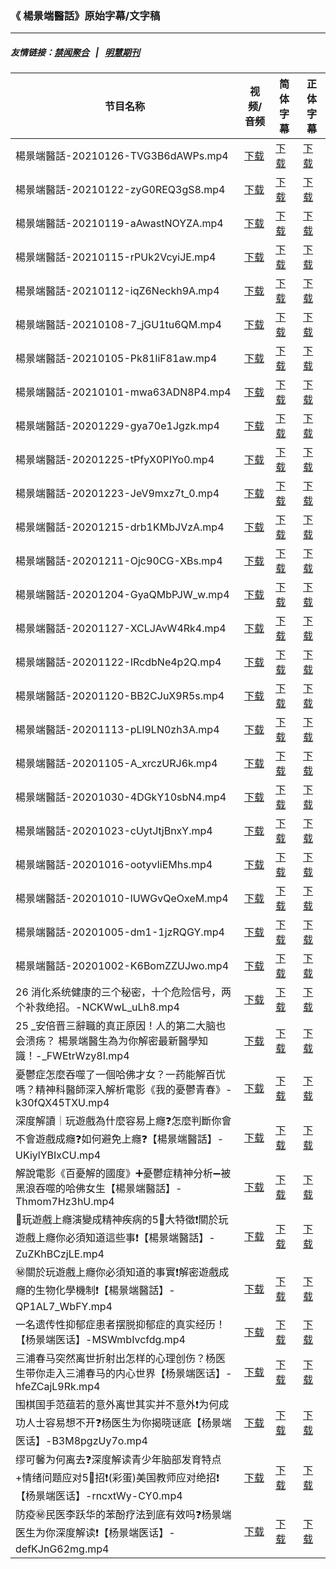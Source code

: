 ### 《 楊景端醫話》原始字幕/文字稿
---
##### 友情链接：[禁闻聚合](https://github.com/gfw-breaker/banned-news) &nbsp;&nbsp;|&nbsp;&nbsp; [明慧期刊](https://github.com/gfw-breaker/mh-qikan) 
| 节目名称 | 视频/音频 | 简体字幕 | 正体字幕 |
|---|---|---|---|
| 楊景端醫話-20210126-TVG3B6dAWPs.mp4 | [下载](https://y2mate.com/zh-cn/search/TVG3B6dAWPs) | [下载](../channels/yang/_TVG3B6dAWPs.srt?raw=true) | [下载](../channels/yang/_TVG3B6dAWPs.tw.srt?raw=true) | 
| 楊景端醫話-20210122-zyG0REQ3gS8.mp4 | [下载](https://y2mate.com/zh-cn/search/zyG0REQ3gS8) | [下载](../channels/yang/_zyG0REQ3gS8.srt?raw=true) | [下载](../channels/yang/_zyG0REQ3gS8.tw.srt?raw=true) | 
| 楊景端醫話-20210119-aAwastNOYZA.mp4 | [下载](https://y2mate.com/zh-cn/search/aAwastNOYZA) | [下载](../channels/yang/_aAwastNOYZA.srt?raw=true) | [下载](../channels/yang/_aAwastNOYZA.tw.srt?raw=true) | 
| 楊景端醫話-20210115-rPUk2VcyiJE.mp4 | [下载](https://y2mate.com/zh-cn/search/rPUk2VcyiJE) | [下载](../channels/yang/_rPUk2VcyiJE.srt?raw=true) | [下载](../channels/yang/_rPUk2VcyiJE.tw.srt?raw=true) | 
| 楊景端醫話-20210112-iqZ6Neckh9A.mp4 | [下载](https://y2mate.com/zh-cn/search/iqZ6Neckh9A) | [下载](../channels/yang/_iqZ6Neckh9A.srt?raw=true) | [下载](../channels/yang/_iqZ6Neckh9A.tw.srt?raw=true) | 
| 楊景端醫話-20210108-7_jGU1tu6QM.mp4 | [下载](https://y2mate.com/zh-cn/search/7_jGU1tu6QM) | [下载](../channels/yang/_7_jGU1tu6QM.srt?raw=true) | [下载](../channels/yang/_7_jGU1tu6QM.tw.srt?raw=true) | 
| 楊景端醫話-20210105-Pk81liF81aw.mp4 | [下载](https://y2mate.com/zh-cn/search/Pk81liF81aw) | [下载](../channels/yang/_Pk81liF81aw.srt?raw=true) | [下载](../channels/yang/_Pk81liF81aw.tw.srt?raw=true) | 
| 楊景端醫話-20210101-mwa63ADN8P4.mp4 | [下载](https://y2mate.com/zh-cn/search/mwa63ADN8P4) | [下载](../channels/yang/_mwa63ADN8P4.srt?raw=true) | [下载](../channels/yang/_mwa63ADN8P4.tw.srt?raw=true) | 
| 楊景端醫話-20201229-gya70e1Jgzk.mp4 | [下载](https://y2mate.com/zh-cn/search/gya70e1Jgzk) | [下载](../channels/yang/_gya70e1Jgzk.srt?raw=true) | [下载](../channels/yang/_gya70e1Jgzk.tw.srt?raw=true) | 
| 楊景端醫話-20201225-tPfyX0PIYo0.mp4 | [下载](https://y2mate.com/zh-cn/search/tPfyX0PIYo0) | [下载](../channels/yang/_tPfyX0PIYo0.srt?raw=true) | [下载](../channels/yang/_tPfyX0PIYo0.tw.srt?raw=true) | 
| 楊景端醫話-20201223-JeV9mxz7t_0.mp4 | [下载](https://y2mate.com/zh-cn/search/JeV9mxz7t_0) | [下载](../channels/yang/_JeV9mxz7t_0.srt?raw=true) | [下载](../channels/yang/_JeV9mxz7t_0.tw.srt?raw=true) | 
| 楊景端醫話-20201215-drb1KMbJVzA.mp4 | [下载](https://y2mate.com/zh-cn/search/drb1KMbJVzA) | [下载](../channels/yang/_drb1KMbJVzA.srt?raw=true) | [下载](../channels/yang/_drb1KMbJVzA.tw.srt?raw=true) | 
| 楊景端醫話-20201211-Ojc90CG-XBs.mp4 | [下载](https://y2mate.com/zh-cn/search/Ojc90CG-XBs) | [下载](../channels/yang/_Ojc90CG-XBs.srt?raw=true) | [下载](../channels/yang/_Ojc90CG-XBs.tw.srt?raw=true) | 
| 楊景端醫話-20201204-GyaQMbPJW_w.mp4 | [下载](https://y2mate.com/zh-cn/search/GyaQMbPJW_w) | [下载](../channels/yang/_GyaQMbPJW_w.srt?raw=true) | [下载](../channels/yang/_GyaQMbPJW_w.tw.srt?raw=true) | 
| 楊景端醫話-20201127-XCLJAvW4Rk4.mp4 | [下载](https://y2mate.com/zh-cn/search/XCLJAvW4Rk4) | [下载](../channels/yang/_XCLJAvW4Rk4.srt?raw=true) | [下载](../channels/yang/_XCLJAvW4Rk4.tw.srt?raw=true) | 
| 楊景端醫話-20201122-IRcdbNe4p2Q.mp4 | [下载](https://y2mate.com/zh-cn/search/IRcdbNe4p2Q) | [下载](../channels/yang/_IRcdbNe4p2Q.srt?raw=true) | [下载](../channels/yang/_IRcdbNe4p2Q.tw.srt?raw=true) | 
| 楊景端醫話-20201120-BB2CJuX9R5s.mp4 | [下载](https://y2mate.com/zh-cn/search/BB2CJuX9R5s) | [下载](../channels/yang/_BB2CJuX9R5s.srt?raw=true) | [下载](../channels/yang/_BB2CJuX9R5s.tw.srt?raw=true) | 
| 楊景端醫話-20201113-pLl9LN0zh3A.mp4 | [下载](https://y2mate.com/zh-cn/search/pLl9LN0zh3A) | [下载](../channels/yang/_pLl9LN0zh3A.srt?raw=true) | [下载](../channels/yang/_pLl9LN0zh3A.tw.srt?raw=true) | 
| 楊景端醫話-20201105-A_xrczURJ6k.mp4 | [下载](https://y2mate.com/zh-cn/search/A_xrczURJ6k) | [下载](../channels/yang/_A_xrczURJ6k.srt?raw=true) | [下载](../channels/yang/_A_xrczURJ6k.tw.srt?raw=true) | 
| 楊景端醫話-20201030-4DGkY10sbN4.mp4 | [下载](https://y2mate.com/zh-cn/search/4DGkY10sbN4) | [下载](../channels/yang/_4DGkY10sbN4.srt?raw=true) | [下载](../channels/yang/_4DGkY10sbN4.tw.srt?raw=true) | 
| 楊景端醫話-20201023-cUytJtjBnxY.mp4 | [下载](https://y2mate.com/zh-cn/search/cUytJtjBnxY) | [下载](../channels/yang/_cUytJtjBnxY.srt?raw=true) | [下载](../channels/yang/_cUytJtjBnxY.tw.srt?raw=true) | 
| 楊景端醫話-20201016-ootyvIiEMhs.mp4 | [下载](https://y2mate.com/zh-cn/search/ootyvIiEMhs) | [下载](../channels/yang/_ootyvIiEMhs.srt?raw=true) | [下载](../channels/yang/_ootyvIiEMhs.tw.srt?raw=true) | 
| 楊景端醫話-20201010-lUWGvQeOxeM.mp4 | [下载](https://y2mate.com/zh-cn/search/lUWGvQeOxeM) | [下载](../channels/yang/_lUWGvQeOxeM.srt?raw=true) | [下载](../channels/yang/_lUWGvQeOxeM.tw.srt?raw=true) | 
| 楊景端醫話-20201005-dm1-1jzRQGY.mp4 | [下载](https://y2mate.com/zh-cn/search/dm1-1jzRQGY) | [下载](../channels/yang/_dm1-1jzRQGY.srt?raw=true) | [下载](../channels/yang/_dm1-1jzRQGY.tw.srt?raw=true) | 
| 楊景端醫話-20201002-K6BomZZUJwo.mp4 | [下载](https://y2mate.com/zh-cn/search/K6BomZZUJwo) | [下载](../channels/yang/_K6BomZZUJwo.srt?raw=true) | [下载](../channels/yang/_K6BomZZUJwo.tw.srt?raw=true) | 
| 26 消化系统健康的三个秘密，十个危险信号，两个补救绝招。-NCKWwL_uLh8.mp4 | [下载](https://y2mate.com/zh-cn/search/NCKWwL_uLh8) | [下载](../channels/yang/_NCKWwL_uLh8.srt?raw=true) | [下载](../channels/yang/_NCKWwL_uLh8.tw.srt?raw=true) | 
| 25 _安倍晋三辭職的真正原因！人的第二大脑也会溃疡？ 楊景端醫生為为你解密最新醫學知識！-_FWEtrWzy8I.mp4 | [下载](https://y2mate.com/zh-cn/search/_FWEtrWzy8I) | [下载](../channels/yang/__FWEtrWzy8I.srt?raw=true) | [下载](../channels/yang/__FWEtrWzy8I.tw.srt?raw=true) | 
| 憂鬱症怎麼吞噬了一個哈佛才女？一药能解百忧嗎？精神科醫師深入解析電影《我的憂鬱青春》-k30fQX45TXU.mp4 | [下载](https://y2mate.com/zh-cn/search/k30fQX45TXU) | [下载](../channels/yang/_k30fQX45TXU.srt?raw=true) | [下载](../channels/yang/_k30fQX45TXU.tw.srt?raw=true) | 
| 深度解讀｜玩遊戲為什麼容易上癮❓怎麼判斷你會不會遊戲成癮❓如何避免上癮❓【楊景端醫話】-UKiylYBIxCU.mp4 | [下载](https://y2mate.com/zh-cn/search/UKiylYBIxCU) | [下载](../channels/yang/_UKiylYBIxCU.srt?raw=true) | [下载](../channels/yang/_UKiylYBIxCU.tw.srt?raw=true) | 
| 解說電影《百憂解的國度》➕憂鬱症精神分析➖被黑浪吞噬的哈佛女生【楊景端醫話】-Thmom7Hz3hU.mp4 | [下载](https://y2mate.com/zh-cn/search/Thmom7Hz3hU) | [下载](../channels/yang/_Thmom7Hz3hU.srt?raw=true) | [下载](../channels/yang/_Thmom7Hz3hU.tw.srt?raw=true) | 
| 🤡玩遊戲上癮演變成精神疾病的5⃣大特徵❗️關於玩遊戲上癮你必須知道這些事❗️【楊景端醫話】-ZuZKhBCzjLE.mp4 | [下载](https://y2mate.com/zh-cn/search/ZuZKhBCzjLE) | [下载](../channels/yang/_ZuZKhBCzjLE.srt?raw=true) | [下载](../channels/yang/_ZuZKhBCzjLE.tw.srt?raw=true) | 
| ㊙️關於玩遊戲上癮你必須知道的事實❗️解密遊戲成癮的生物化學機制❗️【楊景端醫話】-QP1AL7_WbFY.mp4 | [下载](https://y2mate.com/zh-cn/search/QP1AL7_WbFY) | [下载](../channels/yang/_QP1AL7_WbFY.srt?raw=true) | [下载](../channels/yang/_QP1AL7_WbFY.tw.srt?raw=true) | 
| 一名遗传性抑郁症患者摆脱抑郁症的真实经历！【杨景端医话】-MSWmbIvcfdg.mp4 | [下载](https://y2mate.com/zh-cn/search/MSWmbIvcfdg) | [下载](../channels/yang/_MSWmbIvcfdg.srt?raw=true) | [下载](../channels/yang/_MSWmbIvcfdg.tw.srt?raw=true) | 
| 三浦春马突然离世折射出怎样的心理创伤？杨医生带你走入三浦春马的内心世界【杨景端医话】-hfeZCajL9Rk.mp4 | [下载](https://y2mate.com/zh-cn/search/hfeZCajL9Rk) | [下载](../channels/yang/_hfeZCajL9Rk.srt?raw=true) | [下载](../channels/yang/_hfeZCajL9Rk.tw.srt?raw=true) | 
| 围棋国手范蕴若的意外离世其实并不意外❗️为何成功人士容易想不开❓杨医生为你揭晓谜底【杨景端医话】-B3M8pgzUy7o.mp4 | [下载](https://y2mate.com/zh-cn/search/B3M8pgzUy7o) | [下载](../channels/yang/_B3M8pgzUy7o.srt?raw=true) | [下载](../channels/yang/_B3M8pgzUy7o.tw.srt?raw=true) | 
| 缪可馨为何离去❓深度解读青少年脑部发育特点+情绪问题应对5⃣招❗️(彩蛋)美国教师应对绝招❗️【杨景端医话】-rncxtWy-CY0.mp4 | [下载](https://y2mate.com/zh-cn/search/rncxtWy-CY0) | [下载](../channels/yang/_rncxtWy-CY0.srt?raw=true) | [下载](../channels/yang/_rncxtWy-CY0.tw.srt?raw=true) | 
| 防疫㊙️民医李跃华的苯酚疗法到底有效吗❓杨景端医生为你深度解读❗️【杨景端医话】-defKJnG62mg.mp4 | [下载](https://y2mate.com/zh-cn/search/defKJnG62mg) | [下载](../channels/yang/_defKJnG62mg.srt?raw=true) | [下载](../channels/yang/_defKJnG62mg.tw.srt?raw=true) | 
